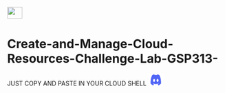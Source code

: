 <a href="https://discord.gg/KrkbmCSZVQ"><img src="https://www.google.com/url?sa=i&url=https%3A%2F%2Flogos-world.net%2Fdiscord-logo%2F&psig=AOvVaw3v9r0j_cpiunlrwuIsMhbu&ust=1633956221822000&source=images&cd=vfe&ved=0CAsQjRxqFwoTCLjKz7Pvv_MCFQAAAAAdAAAAABAD" height="27" width="35" alt=""></a>
# Create-and-Manage-Cloud-Resources-Challenge-Lab-GSP313-
 JUST COPY AND PASTE IN YOUR CLOUD SHELL
<a href="https://discord.gg/KrkbmCSZVQ"><img src="discordfinal.png" height="27" width="35" alt=""></a>

